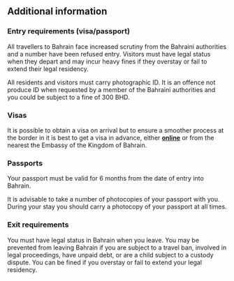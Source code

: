 ## Additional information

### **Entry requirements (visa/passport)**

All travellers to Bahrain face increased scrutiny from the Bahraini authorities and a number have been refused entry. Visitors must have legal status when they depart and may incur heavy fines if they overstay or fail to extend their legal residency.

All residents and visitors must carry photographic ID. It is an offence not produce ID when requested by a member of the Bahraini authorities and you could be subject to a fine of 300 BHD.

### **Visas**

It is possible to obtain a visa on arrival but to ensure a smoother process at the border in it is best to get a visa in advance, either [**online**](http://www.evisa.gov.bh/) or from the nearest the Embassy of the Kingdom of Bahrain.

### **Passports**

Your passport must be valid for 6 months from the date of entry into Bahrain.

It is advisable to take a number of photocopies of your passport with you.  During your stay you should carry a photocopy of your passport at all times.

### **Exit requirements**

You must have legal status in Bahrain when you leave. You may be prevented from leaving Bahrain if you are subject to a travel ban, involved in legal proceedings, have unpaid debt, or are a child subject to a custody dispute. You can be fined if you overstay or fail to extend your legal residency.